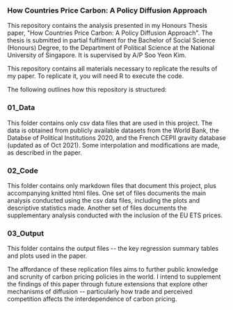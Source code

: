 ### How Countries Price Carbon: A Policy Diffusion Approach

This repository contains the analysis presented in my Honours Thesis paper, "How Countries Price Carbon: A Policy Diffusion Approach". The thesis is submitted in partial fulfilment for the Bachelor of Social Science (Honours) Degree, to the Department of Political Science at the National University of Singapore. It is supervised by A/P Soo Yeon Kim.

This repository contains all materials necessary to replicate the results of my paper. To replicate it, you will need R to execute the code. 

The following outlines how this repository is structured:

### 01_Data
This folder contains only csv data files that are used in this project. The data is obtained from publicly available datasets from the World Bank, the Databse of Political Institutions 2020, and the French CEPII gravity database (updated as of Oct 2021). Some interpolation and modifications are made, as described in the paper. 

### 02_Code
This folder contains only markdown files that document this project, plus accompanying knitted html files. One set of files documents the main analysis conducted using the csv data files, including the plots and descriptive statistics made. Another set of files documents the supplementary analysis conducted with the inclusion of the EU ETS prices. 

### 03_Output
This folder contains the output files -- the key regression summary tables and plots used in the paper. 

The affordance of these replication files aims to further public knowledge and scrunity of carbon pricing policies in the world. I intend to supplement the findings of this paper through future extensions that explore other mechanisms of diffusion -- particularly how trade and perceived competition affects the interdependence of carbon pricing. 
<!--
**tanjingling/tanjingling** is a ✨ _special_ ✨ repository because its `README.md` (this file) appears on your GitHub profile.

